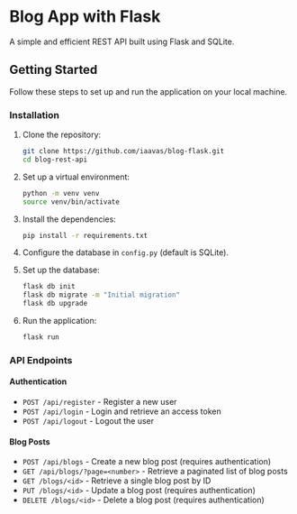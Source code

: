 
# Blog App with Flask

A simple and efficient  REST API built using Flask and SQLite.

## Getting Started

Follow these steps to set up and run the application on your local machine.

### Installation

1. Clone the repository:

   ```bash
   git clone https://github.com/iaavas/blog-flask.git
   cd blog-rest-api
   ```

2. Set up a virtual environment:

   ```bash
   python -m venv venv
   source venv/bin/activate  
   ```

3. Install the dependencies:

   ```bash
   pip install -r requirements.txt
   ```

4. Configure the database in `config.py` (default is SQLite).

5. Set up the database:

   ```bash
   flask db init
   flask db migrate -m "Initial migration"
   flask db upgrade
   ```

6. Run the application:

   ```bash
   flask run
   ```

### API Endpoints

#### Authentication

- `POST /api/register` - Register a new user
- `POST /api/login` - Login and retrieve an access token
- `POST /api/logout` - Logout the user

#### Blog Posts

- `POST /api/blogs` - Create a new blog post (requires authentication)
- `GET /api/blogs/?page=<number>` - Retrieve a paginated list of blog posts
- `GET /blogs/<id>` - Retrieve a single blog post by ID
- `PUT /blogs/<id>` - Update a blog post (requires authentication)
- `DELETE /blogs/<id>` - Delete a blog post (requires authentication)
